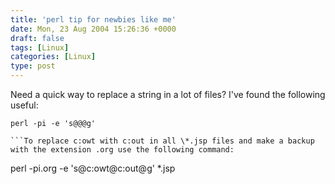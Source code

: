 ```yaml
---
title: 'perl tip for newbies like me'
date: Mon, 23 Aug 2004 15:26:36 +0000
draft: false
tags: [Linux]
categories: [Linux]
type: post
---
```


Need a quick way to replace a string in a lot of files? I've found the following useful:

```
perl -pi -e 's@@@g'

```To replace c:owt with c:out in all \*.jsp files and make a backup with the extension .org use the following command:
```
perl -pi.org -e 's@c:owt@c:out@g' \*.jsp

```